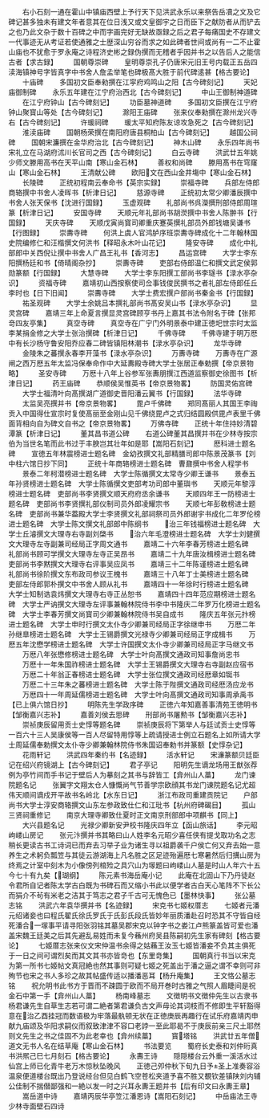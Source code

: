 <!-- { "loadSidebar": true } -->
　　右小石刻一通在霍山中镇庙西壁上予行天下见洪武永乐以来祭告岳凟之文及它碑记甚多独未有建文年者意其在位日浅又或文皇御宇之日而臣下之献防者从而铲去之也乃此文杂于数十百碑之中而字画完好无缺故亟録之后之君子每痛国史不存建文一代事迹无从考证若使通雅之士歴深山穷谷而求之如此碑者世间或尚有一二不止霍山庙也不犹愈于罗永庵之诗程济史彬之録伪撰而无稽者乎因并书之以告后人之能信古者【求古録】
　　国朝尊崇碑
　　皇明尊崇孔子仍唐宋元旧王号内载正五岳四渎海镇神号字皆真字中书舍人詹孟举笔也碑极髙大胜于前代碑逺甚【格古要论】
　　十庙碑
　　多国初文臣奉勑撰在江寜府鸡鸣山之阳【古今碑刻记】
　　天妃庙御制碑
　　永乐五年建在江宁府治西北【古今碑刻记】
　　中山王御制神道碑
　　在江宁府钟山【古今碑刻记】
　　功臣墓神道碑
　　多国初文臣撰在江宁府钟山聚寳山等处【古今碑刻记】
　　滁阳王庙碑
　　张来仪奉勑撰在滁州龙兴寺右【古今碑刻记】
　　许瑗祠碑
　　瑗太平知府陈友谅攻急死之【古今碑刻记】
　　淮渎庙碑
　　国朝杨荣撰在南阳府唐县桐柏山【古今碑刻记】
　　越国公祠碑
　　国朝宋濂撰在金华府治北【古今碑刻记】
　　神木山碑
　　永乐四年尚书宋礼立在马湖府沭川长官司之西【古今碑刻记】
　　白云寺碑
　　洪武廿五年姚少师文滕用高书在天平山南【寒山金石林】
　　善权和尚碑
　　滕用髙书在穹窿山【寒山金石林】
　　王清献公碑
　　欧阳文在西山金井塲中【寒山金石林】
　　长陵碑
　　正统初程南云奉命书【英宗实録】
　　崇福寺碑
　　兵部左侍郎商辂撰中书舍人凌晖书【析津日记】
　　慈源寺碑
　　正统初太常少卿潘辰撰中书舍人张天保书【沈进行国録】
　　玉虚观碑
　　礼部尚书呉濚撰刑部侍郎周瑄篆【析津日记】
　　安国寺碑
　　天顺元年礼部尚书胡濙撰中书舍人陈翀书【行国録】
　　天庆寺碑
　　天顺戊寅尚寳司卿重庆蹇英撰礼部员外郎钱塘吴谦书【行图録】
　　崇夀寺碑
　　何洪上虞人官鸿胪序班崇夀寺碑成化十二年翰林国史院编修仁和汪楷撰文何洪书【释昭永木叶山花记】
　　隆安寺碑
　　成化中礼部郎中关西倪让撰中书舍人广昌王礼书【香河志】
　　昌运宫碑
　　大学士李东阳撰杨廷和书【倚晴阁杂抄】
　　崇夀寺碑
　　吏部右侍郎温仁和撰文武定侯郭勋篆额【行国録】
　　大慧寺碑
　　大学士李东阳撰工部尚书李璲书【渌水亭杂识】
　　资福寺碑
　　嘉靖初山西按察使司佥事钱俊民撰书之者礼部左侍郎任丘李时也【日下旧闻】
　　崇夀寺碑
　　大学士费宏撰户部尚书秦金书【行国録】
　　祐圣观碑
　　大学士余姚吕本撰礼部尚书髙安吴山书【渌水亭杂识】
　　显灵宫碑
　　嘉靖三年上命夏言撰显灵宫碑顾亨书丹上嘉其书法令附名于碑【张邦竒四友亭集】
　　真空寺碑
　　真空寺在广宁门外明景泰中建正徳圯世宗时太监李某捐金修之大学士张治撰碑【析津日记】
　　千佛寺碑
　　千佛寺建于明万厯中有长沙杨守鲁安阳乔应春二碑皆镇阳林潮书【渌水亭杂识】
　　龙华寺碑
　　金陵朱之蕃撰永春李开藻书【渌水亭杂识】
　　万夀寺碑
　　万夀寺在广源闸之西万厯五年太监冯保奉命作中大延夀殿寺碑大学士张居正奉勅撰【帝京景物略】
　　圣安寺碑
　　万厯十八年上谷参军张夀朋撰江西道监察御史徐图书【析津日记】
　　药王庙碑
　　恭顺侯吴惟英书【帝京景物畧】
　　防国灵佑宫碑
　　大学士福清叶向髙撰湖广道御史晋阳潘云翼书【行国録】
　　法华寺碑
　　太监吴亮撰并书【帝京景物畧】
　　毘卢千佛碑
　　郑同髙丽人其国王李祹贡入中国得仕宣宗时复使髙丽至金刚山见千佛绕毘卢之式归结圆殿供毘卢表里千佛面背相向自为碑文自书之【帝京景物畧】
　　万佛寺碑
　　正统十年住持妙清碧潭篆【析津日记】
　　董其昌书道公碑
　　右道公碑董其昌撰并书在少林寺按宗伯为当世名笔而此书过于丰腴岂其壮年如是耶【嵩阳石刻记】
　　厯科进士题名碑
　　宣徳五年林震榜进士题名碑　金幼孜撰文礼部精膳司郎中陈景茂篆书【刘中柱六馆日抄下同】
　　正统十年商辂榜进士题名碑　曹鼐撰中书舍人程学书
　　景泰二年柯潜榜进士题名碑　大学士陈循撰文太常寺少卿王谦书
　　景泰五年孙贤榜进士题名碑　大学士陈循撰文吏部考功司郎中董璵书
　　天顺元年黎淳榜进士题名碑　吏部尚书李贤撰文顺天府府丞余谦书
　　天顺四年王一防榜进士题名碑　吏部尚书李贤撰礼部仪制司员外郎凌耀宗书
　　天顺七年彭敎榜进士题名碑　吏部尚书兼华葢殿大学士李贤撰文礼部祠祭司员外郎谢宇书成化二年罗伦榜进士题名碑　大学士陈文撰文礼部郎中陈纲书
　　治三年钱福榜进士题名碑　大学士丘濬撰文大理寺右寺副刘棨书
　　治六年毛澄榜进士题名碑　大学士刘健撰文大理寺左寺副兼司经局正字周文通书
　　嘉靖二十六年李春芳榜进士题名碑　礼部尚书顾可学撰文大理寺左寺正吴昂书
　　嘉靖二十九年唐汝楫榜进士题名碑　吏部尚书李黙撰文大理寺右评事吴应凤书
　　嘉靖三十二年陈谨榜进士题名碑　礼部尚书徐阶撰文东布政司参议王槐书
　　嘉靖三十八年丁士美榜进士题名碑　吏部左侍郎郭朴撰文中书舍人顾从礼书
　　嘉靖四十一年徐时行榜进士题名碑　大学士知制诰袁炜撰文大理寺右寺正丛恕书
　　嘉靖四十四年范应期榜进士题名碑　大学士严讷撰文大理寺左评事兼翰林院侍书李中书隆庆二年罗万化榜进士题名碑　大学士李春芳撰文尚寳司少卿兼翰林院侍书吴自成书
　　隆庆五年张元抃榜进士题名碑　大学士申时行撰文太仆寺少卿兼司经局正字徐继申书
　　万厯二年孙继臯榜进士题名碑　大学士王锡爵撰文光禄寺少卿兼司经局正字成楫书
　　万厯五年沈懋学榜进士题名碑　大学士许国撰文太仆寺少卿兼司经局正字马继文书
　　万厯八年张懋修榜进士题名碑　大学士叶向髙撰文通政司知事詹尚忠书
　　万厯十一年朱国祚榜进士题名碑　大学士王锡爵撰文大理寺右寺副赵应宿书
　　万厯二十年翁正春榜进士题名碑　大学士张位撰文通政司经厯章如铤书
　　万厯二十三年朱之蕃榜进士题名碑　大学士陈于陛撰文通政司经厯汤应龙书
　　万厯四十一年周延儒榜进士题名碑　大学士叶向髙撰文通政司知事周承禹书【已上俱六馆日抄】
　　明陈先生学政序碑
　　正徳六年知嘉善事清苑王徳明书【邹衡嘉兴志补】
　　嘉善刘侯去思碑
　　刑部尚书屠勲书【邹衡嘉兴志补】
　　崇祯庚辰留用贡士史惇等题名碑
　　崇祯庚辰将下第举人与廷试贡士史惇等一百六十三人吴康侯等一百人尽留特用惇等上疏请授进士例立石题名上如所请大学士周延儒奉勅撰文太仆寺少卿兼翰林院侍书朱国诏奉勅书并篆额【史惇杂记】
　　花雨轩记
　　洪武四年秦约书【名迹録】
　　活水轩记
　　宋濓篆额贝廷臣记在绍兴府镜湖上【古今碑刻记】
　　君子亭记
　　阳明先生谪龙场用王猷张荐例为亭竹间而手书记于壁后人为摹刻之其书与辞皆工【弇州山人藁】
　　龙门谏院题名记
　　张翼字文翔太仓人慷慨尚气节善学宗欧顔其书龙门谏院题名记尤超伟天顺间谪戍开平故书名岭北【水东日记】
　　浙江布政司重建贡院记
　　户部尚书大学士淳安商辂撰文山东左参政致仕仁和江玭书【杭州府碑碣目】
　　孤山三贤祠重修记
　　南京大理寺卿致仕夏时正文南京刑部郎中项麒书【同上】
　　大兴县题名记
　　光禄少卿新安尹校书隆庆四年立【函山旅话】
　　李元昭岣嵝山房记
　　张元汴撰并书其略曰山人姓李名元昭少喜任侠有提戈取功名之志稍长更读古书工诗词已而弃去习举子业为诸生寻以祖爵袭千户侯亡何又弃去始一意养生之术躬负瓢笠与其徒云游湖海上凡名胜之区足迹殆遍厯七寒暑然后归搆山房为终焉之计室中刻木为小像傍列棺殓之具穴山为塜题曰岣嵝山人墓是时山人年六十五今七十有九矣【瑚纲】
　　陈元素书海岳庵小记
　　此庵在北固山下乃丹徒赵令君所自记者陈太学古白既为书碑石而又缩小书此以便学者古白天心笔阵不下长公而狷介不茍有米老之洁其于笃志之君子千古可无愧色已【墨林快事】
　　张公墓志铭
　　洪武六年袁华撰并书【名迹録】
　　宋克书七姬权厝志
　　七姬者元潘元绍诸妾也曰程氏翟氏徐氏罗氏于氏彭氏段氏皆妙年丽质潘赴召时恐其不守皆自经死潘合一塜事平请寻阳张羽铭其墓吴郡宋克以钟字书之娄江卢熊篆盖皆可爱也潘盖宋魏王廷美之后其先避乱易姓而未复今蘓州府吴县陈嗣初先生家有碑刻【格古要论】
　　七姬厝志张来仪文宋仲温书余得之姑蘓王汝玉七姬皆潘妾不负其主俱死于一日之间可谓烈矣而其文其书亦皆竒也【东里竒集】
　　国朝真行书当以宋克为第一所书七姬帖文真冠絶也然其事则可疑七姬之死盖出于潘之逼之谓不幸则可非殉节也宋之书人多珍之故其帖盛传适以播潘恶耳【杨升庵集】
　　王文恪公墓志铭
　　祝允明书此书方于晋而不疎圆于欧而不局开巻时古雅之气照人眉睫间是祝金石中第一手【弇州山人藁】
　　杨南峰墓志
　　文徴明书文徴仲先生以古隶书杨君谦先生自草生志若可谓二絶者第君谦负古文声毋论其词枝而不修即生平轩豁得意在治乙酉挂冠而数语极为牢落最骫顿无状在正徳庚辰再趣行在试乐府嘉靖丙申献九庙颂及华阳求嗣仪而叙致津津不容口老誖一至此耶曷不于庚辰前亲三尺土耶然则文先生之书之佳固不为此老幸也【弇州续藁】
　　寳塔铭
　　洪武廿五年僧道文无书人名在结草庵【寒山金石林】
　　书法要览
　　蜀府长史泰和刘仲珩真书洪熈己巳七月刻石【格古要论】
　　永夀王诗
　　隠隠楼台云外重一溪活水过仙宫上师已化青牛老万木惊秋坠晚风
　　正徳己夘仲秋下旬九日予圣上准奏容浴温泉便道楼台既出乃登说经台但见白鹤飞空苍松夹道予喜不胜又覩钦差镇陕刘内辅公佳制不揣僣鄙强和一絶以发一时之兴耳永夀王题并书【后有印文曰永夀王章】
　　嵩岳道中诗
　　嘉靖丙辰华亭笠江潘恩诗【嵩阳石刻记】
　　中岳庙法王寺少林寺面壁石四诗
